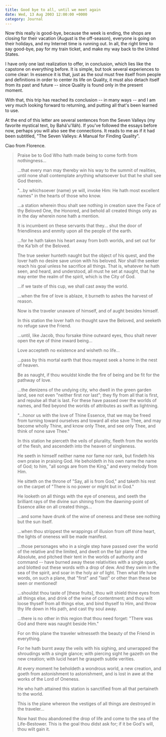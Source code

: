 ```yaml
---
title: Good bye to all, until we meet again
date: Wed, 13 Aug 2003 12:00:00 +0000
category: Journal
---
```


Now this really is good-bye, because the week is ending, the shops are
closing for their vacation (August is the off-season), everyone is going
on their holidays, and my Internet time is running out.  In all, the
right time to say good-bye, pay for my train ticket, and make my way
back to the United States.

I have only one last realization to offer, in conclusion, which lies
like the capstone on everything before.  It is simple, but took several
experiences to come clear: In essence it is that, just as the soul must
free itself from people and definitions in order to center its life on
Quality, it must also detach itself from its past and future -- since
Quality is found only in the present moment.

With that, this trip has reached its conclusion -- in many ways -- and I
am very much looking forward to returning, and putting all that's been
learned to use.

At the end of this letter are several sentences from the Seven Valleys
(my favorite mystical text, by Bahá'u'lláh).  If you've followed the
essays before now, perhaps you will also see the connections.  It reads
to me as if it had been subtitled, "The Seven Valleys: A Manual for
Finding Quality".

Ciao from Florence.

> Praise be to God Who hath made being to come forth from nothingness...
> 
> ...that every man may thereby win his way to the summit of realities,
> until none shall contemplate anything whatsoever but that he shall see
> God therein.
> 
> "...by whichsoever (name) ye will, invoke Him: He hath most excellent
> names" in the hearts of those who know.
> 
> ...a station wherein thou shalt see nothing in creation save the Face
> of thy Beloved One, the Honored, and behold all created things only as
> in the day wherein none hath a mention.
> 
> It is incumbent on these servants that they... shut the door of
> friendliness and enmity upon all the people of the earth.
> 
> ...for he hath taken his heart away from both worlds, and set out for
> the Ka'bih of the Beloved.
> 
> The true seeker hunteth naught but the object of his quest, and the
> lover hath no desire save union with his beloved.  Nor shall the
> seeker reach his goal unless he sacrifice all things.  That is,
> whatever he hath seen, and heard, and understood, all must he set at
> naught, that he may enter the realm of the spirit, which is the City
> of God.
> 
> ...if we taste of this cup, we shall cast away the world.
> 
> ...when the fire of love is ablaze, it burneth to ashes the harvest of
> reason.
> 
> Now is the traveler unaware of himself, and of aught besides himself.
> 
> In this station the lover hath no thought save the Beloved, and
> seeketh no refuge save the Friend.
> 
> ...until, like Jacob, thou forsake thine outward eyes, thou shalt
> never open the eye of thine inward being...
> 
> Love accepteth no existence and wisheth no life...
> 
> ...pass by this mortal earth that thou mayest seek a home in the nest
> of heaven.
> 
> Be as naught, if thou wouldst kindle the fire of being and be fit for
> the pathway of love.
> 
> ...the denizens of the undying city, who dwell in the green garden
> land, see not even "neither first nor last"; they fly from all that is
> first, and repulse all that is last.  For these have passed over the
> worlds of names, and fled beyond the worlds of attributes as swift as
> lightning.
> 
> "...honor us with the love of Thine Essence, that we may be freed from
> turning toward ourselves and toward all else save Thee, and may become
> wholly Thine, and know only Thee, and see only Thee, and think of none
> save Thee."
> 
> In this station he pierceth the veils of plurality, fleeth from the
> worlds of the flesh, and ascendeth into the heaven of singleness.
> 
> He seeth in himself neither name nor fame nor rank, but findeth his
> own praise in praising God.  He beholdeth in his own name the name of
> God; to him, "all songs are from the King," and every melody from Him.
> 
> He sitteth on the throne of "Say, all is from God," and taketh his
> rest on the carpet of "There is no power or might but in God."
> 
> He looketh on all things with the eye of oneness, and seeth the
> brilliant rays of the divine sun shining from the dawning-point of
> Essence alike on all created things...
> 
> ...and some have drunk of the wine of oneness and these see nothing
> but the sun itself.
> 
> ...when thou strippest the wrappings of illusion from off thine heart,
> the lights of oneness will be made manifest.
> 
> ...those personages who in a single step have passed over the world of
> the relative and the limited, and dwelt on the fair plane of the
> Absolute, and pitched their tent in the worlds of authority and
> command -- have burned away these relativities with a single spark,
> and blotted out these words with a drop of dew.  And they swim in the
> sea of the spirit, and soar in the holy air of light.  Then what life
> have words, on such a plane, that "first" and "last" or other than
> these be seen or mentioned!
> 
> ...shouldst thou taste of [these fruits], thou wilt shield thine eyes
> from all things else, and drink of the wine of contentment; and thou
> wilt loose thyself from all things else, and bind thyself to Him, and
> throw thy life down in His path, and cast thy soul away.
> 
> ...there is no other in this region that thou need forget: "There was
> God and there was naught beside Him."
> 
> For on this plane the traveler witnesseth the beauty of the Friend in
> everything.
> 
> For he hath burnt away the veils with his sighing, and unwrapped the
> shroudings with a single glance; with piercing sight he gazeth on the
> new creation; with lucid heart he graspeth subtle verities.
> 
> At every moment he beholdeth a wondrous world, a new creation, and
> goeth from astonishment to astonishment, and is lost in awe at the
> works of the Lord of Oneness.
> 
> He who hath attained this station is sanctified from all that
> pertaineth to the world.
> 
> This is the plane whereon the vestiges of all things are destroyed in
> the traveler...
> 
> Now hast thou abandoned the drop of life and come to the sea of the
> Life-Bestower.  This is the goal thou didst ask for; if it be God's
> will, thou wilt gain it.


